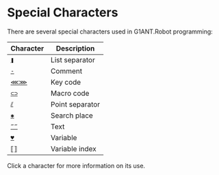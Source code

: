 # Special Characters

There are several special characters used in G1ANT.Robot programming:

| Character                 | Description    |
| ------------------------- | -------------- |
| [`❚`](array-separator.md) | List separator |
| [`-`](comment.md)         | Comment        |
| [`⋘⋙`](key-code.md)       | Key code       |
| [`⊂⊃`](macro.md)          | Macro code     |
| [`⫽`](point-separator.md)          | Point separator     |
| [`✱`](search-place.md)    | Search place   |
| [`‴‴`](text.md)           | Text           |
| [`♥`](variable.md)        | Variable       |
| [⟦⟧](variable-index.md)   | Variable index |

Click a character for more information on its use.
